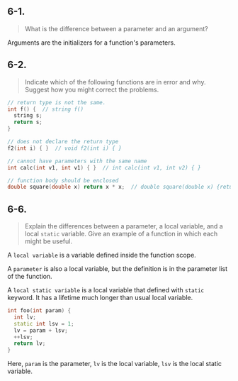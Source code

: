 ## 6-1.
>What is the difference between a parameter and an argument?

Arguments are the initializers for a function's parameters.

## 6-2.
>Indicate which of the following functions are in error and why. Suggest how you might correct the problems.
```cpp
// return type is not the same.
int f() {  // string f()
  string s;
  return s;
}

// does not declare the return type
f2(int i) { }  // void f2(int i) { }

// cannot have parameters with the same name
int calc(int v1, int v1) { }  // int calc(int v1, int v2) { }

// function body should be enclosed
double square(double x) return x * x;  // double square(double x) {return x * x;}
```

## 6-6.
>Explain the differences between a parameter, a local variable, and a local `static` variable. Give an example of a function in which each might be useful.

A `local variable` is a variable defined inside the function scope.

A `parameter` is also a local variable, but the definition is in the parameter list of the function.

A `local static variable` is a local variable that defined with `static` keyword. It has a lifetime much longer than usual local variable.

```cpp
int foo(int param) {
  int lv;
  static int lsv = 1;
  lv = param + lsv;
  ++lsv;
  return lv;
}
```

Here, `param` is the parameter, `lv` is the local variable, `lsv` is the local static variable.
